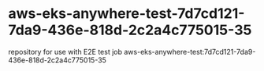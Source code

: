 # aws-eks-anywhere-test-7d7cd121-7da9-436e-818d-2c2a4c775015-35
repository for use with E2E test job aws-eks-anywhere-test:7d7cd121-7da9-436e-818d-2c2a4c775015-35
